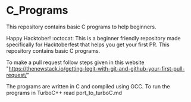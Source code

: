 # C_Programs
This repository contains basic C programs to help beginners.

Happy Hacktober! :octocat: This is a beginner friendly repository made specifically for Hacktoberfest that helps you get your first PR. This repository contains basic C programs. 

To make a pull request follow steps given in this website "https://thenewstack.io/getting-legit-with-git-and-github-your-first-pull-request/"

The programs are written in C and compiled using GCC. To run the programs in TurboC++ read port_to_turboC.md